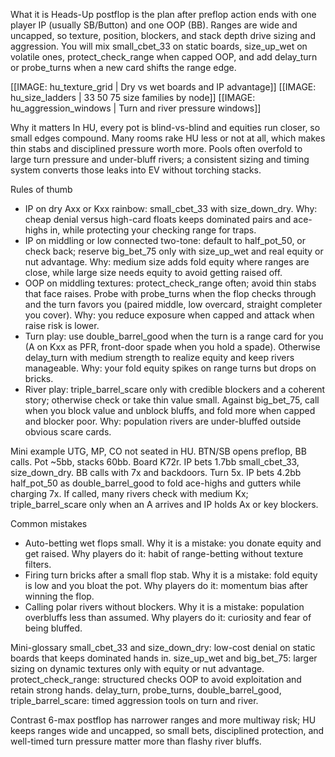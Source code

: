 What it is
Heads-Up postflop is the plan after preflop action ends with one player IP (usually SB/Button) and one OOP (BB). Ranges are wide and uncapped, so texture, position, blockers, and stack depth drive sizing and aggression. You will mix small_cbet_33 on static boards, size_up_wet on volatile ones, protect_check_range when capped OOP, and add delay_turn or probe_turns when a new card shifts the range edge.

[[IMAGE: hu_texture_grid | Dry vs wet boards and IP advantage]]
[[IMAGE: hu_size_ladders | 33 50 75 size families by node]]
[[IMAGE: hu_aggression_windows | Turn and river pressure windows]]

Why it matters
In HU, every pot is blind-vs-blind and equities run closer, so small edges compound. Many rooms rake HU less or not at all, which makes thin stabs and disciplined pressure worth more. Pools often overfold to large turn pressure and under-bluff rivers; a consistent sizing and timing system converts those leaks into EV without torching stacks.

Rules of thumb
- IP on dry Axx or Kxx rainbow: small_cbet_33 with size_down_dry. Why: cheap denial versus high-card floats keeps dominated pairs and ace-highs in, while protecting your checking range for traps.
- IP on middling or low connected two-tone: default to half_pot_50, or check back; reserve big_bet_75 only with size_up_wet and real equity or nut advantage. Why: medium size adds fold equity where ranges are close, while large size needs equity to avoid getting raised off.
- OOP on middling textures: protect_check_range often; avoid thin stabs that face raises. Probe with probe_turns when the flop checks through and the turn favors you (paired middle, low overcard, straight completer you cover). Why: you reduce exposure when capped and attack when raise risk is lower.
- Turn play: use double_barrel_good when the turn is a range card for you (A on Kxx as PFR, front-door spade when you hold a spade). Otherwise delay_turn with medium strength to realize equity and keep rivers manageable. Why: your fold equity spikes on range turns but drops on bricks.
- River play: triple_barrel_scare only with credible blockers and a coherent story; otherwise check or take thin value small. Against big_bet_75, call when you block value and unblock bluffs, and fold more when capped and blocker poor. Why: population rivers are under-bluffed outside obvious scare cards.

Mini example
UTG, MP, CO not seated in HU. BTN/SB opens preflop, BB calls. Pot ~5bb, stacks 60bb. Board K72r. IP bets 1.7bb small_cbet_33, size_down_dry. BB calls with 7x and backdoors. Turn 5x. IP bets 4.2bb half_pot_50 as double_barrel_good to fold ace-highs and gutters while charging 7x. If called, many rivers check with medium Kx; triple_barrel_scare only when an A arrives and IP holds Ax or key blockers.

Common mistakes
- Auto-betting wet flops small. Why it is a mistake: you donate equity and get raised. Why players do it: habit of range-betting without texture filters.
- Firing turn bricks after a small flop stab. Why it is a mistake: fold equity is low and you bloat the pot. Why players do it: momentum bias after winning the flop.
- Calling polar rivers without blockers. Why it is a mistake: population overbluffs less than assumed. Why players do it: curiosity and fear of being bluffed.

Mini-glossary
small_cbet_33 and size_down_dry: low-cost denial on static boards that keeps dominated hands in.
size_up_wet and big_bet_75: larger sizing on dynamic textures only with equity or nut advantage.
protect_check_range: structured checks OOP to avoid exploitation and retain strong hands.
delay_turn, probe_turns, double_barrel_good, triple_barrel_scare: timed aggression tools on turn and river.

Contrast
6-max postflop has narrower ranges and more multiway risk; HU keeps ranges wide and uncapped, so small bets, disciplined protection, and well-timed turn pressure matter more than flashy river bluffs.
